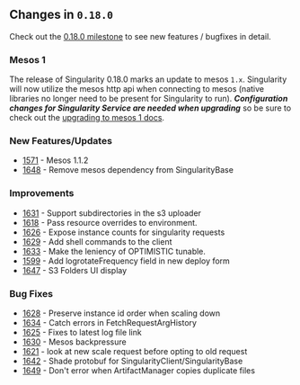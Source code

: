 ## Changes in `0.18.0`

Check out the [0.18.0 milestone](https://github.com/HubSpot/Singularity/issues?q=milestone%3A%0.18.0+is%3Aclosed) to see new features / bugfixes in detail.

### Mesos 1

The release of Singularity 0.18.0 marks an update to mesos `1.x`. Singularity will now utilize the mesos http api when connecting to mesos (native libraries no longer need to be present for Singularity to run). ***Configuration changes for Singularity Service are needed when upgrading*** so be sure to check out the [upgrading to mesos 1 docs](../features/mesos-1.md).

### New Features/Updates

- [1571](https://github.com/HubSpot/Singularity/pull/1571) - Mesos 1.1.2
- [1648](https://github.com/HubSpot/Singularity/pull/1648) - Remove mesos dependency from SingularityBase

### Improvements

- [1631](https://github.com/HubSpot/Singularity/pull/1631) - Support subdirectories in the s3 uploader
- [1618](https://github.com/HubSpot/Singularity/pull/1618) - Pass resource overrides to environment.
- [1626](https://github.com/HubSpot/Singularity/pull/1626) - Expose instance counts for singularity requests
- [1629](https://github.com/HubSpot/Singularity/pull/1629) - Add shell commands to the client
- [1633](https://github.com/HubSpot/Singularity/pull/1633) - Make the leniency of OPTIMISTIC tunable.
- [1599](https://github.com/HubSpot/Singularity/pull/1599) - Add logrotateFrequency field in new deploy form
- [1647](https://github.com/HubSpot/Singularity/pull/1647) - S3 Folders UI display

### Bug Fixes

- [1628](https://github.com/HubSpot/Singularity/pull/1628) - Preserve instance id order when scaling down
- [1634](https://github.com/HubSpot/Singularity/pull/1634) - Catch errors in FetchRequestArgHistory
- [1625](https://github.com/HubSpot/Singularity/pull/1625) - Fixes to latest log file link
- [1630](https://github.com/HubSpot/Singularity/pull/1630) - Mesos backpressure
- [1621](https://github.com/HubSpot/Singularity/pull/1621) - look at new scale request before opting to old request
- [1642](https://github.com/HubSpot/Singularity/pull/1642) - Shade protobuf for SingularityClient/SingularityBase
- [1649](https://github.com/HubSpot/Singularity/pull/1649) - Don't error when ArtifactManager copies duplicate files 